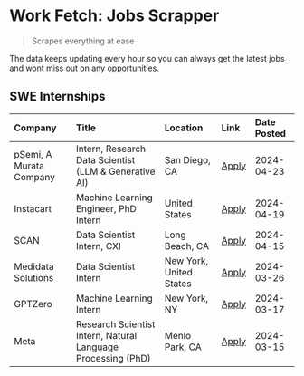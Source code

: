# Work Fetch: Jobs Scrapper
> Scrapes everything at ease

The data keeps updating every hour so you can always get the latest jobs and wont miss out on any opportunities.

## SWE Internships
<!--START_SECTION:workfetch-->
| Company                 | Title                                                        | Location                | Link                                                                                                                                                                                                                                                                       | Date Posted   |
|:------------------------|:-------------------------------------------------------------|:------------------------|:---------------------------------------------------------------------------------------------------------------------------------------------------------------------------------------------------------------------------------------------------------------------------|:--------------|
| pSemi, A Murata Company | Intern, Research Data Scientist (LLM & Generative AI)        | San Diego, CA           | [Apply](https://www.linkedin.com/jobs/view/intern-research-data-scientist-llm-generative-ai-at-psemi-a-murata-company-3887074168?refId=3hZeETe6U6N6sEs3k0OEcA%3D%3D&trackingId=BYhA2qT5QjqMquK8VXrl2Q%3D%3D&position=4&pageNum=0&trk=public_jobs_jserp-result_search-card) | 2024-04-23    |
| Instacart               | Machine Learning Engineer, PhD Intern                        | United States           | [Apply](https://www.linkedin.com/jobs/view/machine-learning-engineer-phd-intern-at-instacart-3901991739?refId=3hZeETe6U6N6sEs3k0OEcA%3D%3D&trackingId=WW3f1XWGS2iceFUossWulQ%3D%3D&position=2&pageNum=0&trk=public_jobs_jserp-result_search-card)                          | 2024-04-19    |
| SCAN                    | Data Scientist Intern, CXI                                   | Long Beach, CA          | [Apply](https://www.linkedin.com/jobs/view/data-scientist-intern-cxi-at-scan-3899690492?refId=3hZeETe6U6N6sEs3k0OEcA%3D%3D&trackingId=bUEELXfn%2BLD1cu7LTemPCg%3D%3D&position=11&pageNum=0&trk=public_jobs_jserp-result_search-card)                                       | 2024-04-15    |
| Medidata Solutions      | Data Scientist Intern                                        | New York, United States | [Apply](https://www.linkedin.com/jobs/view/data-scientist-intern-at-medidata-solutions-3810253704?refId=3hZeETe6U6N6sEs3k0OEcA%3D%3D&trackingId=k7wwrHlp0ExBTcD1IsoXig%3D%3D&position=10&pageNum=0&trk=public_jobs_jserp-result_search-card)                               | 2024-03-26    |
| GPTZero                 | Machine Learning Intern                                      | New York, NY            | [Apply](https://www.linkedin.com/jobs/view/machine-learning-intern-at-gptzero-3860723963?refId=3hZeETe6U6N6sEs3k0OEcA%3D%3D&trackingId=qbevQXhCNQqYKa4KgZplcg%3D%3D&position=9&pageNum=0&trk=public_jobs_jserp-result_search-card)                                         | 2024-03-17    |
| Meta                    | Research Scientist Intern, Natural Language Processing (PhD) | Menlo Park, CA          | [Apply](https://www.linkedin.com/jobs/view/research-scientist-intern-natural-language-processing-phd-at-meta-3858718375?refId=3hZeETe6U6N6sEs3k0OEcA%3D%3D&trackingId=UCC5hIOyDkUaw%2FyKLWuSdg%3D%3D&position=7&pageNum=0&trk=public_jobs_jserp-result_search-card)        | 2024-03-15    |
<!--END_SECTION:workfetch-->

